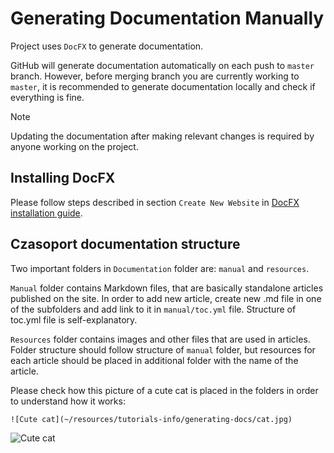 # Generating Documentation Manually

Project uses `DocFX` to generate documentation.

GitHub will generate documentation automatically on each push to `master` branch. However, before merging branch you are currently working to `master`, it is recommended to generate documentation locally and check if everything is fine.

> [!NOTE]
> Updating the documentation after making relevant changes is required by anyone working on the project.

## Installing DocFX

Please follow steps described in section `Create New Website` in [DocFX installation guide](https://dotnet.github.io/docfx/tutorial/docfx_getting_started.html#2-use-docfx-as-a-command-line-tool).

## Czasoport documentation structure

Two important folders in `Documentation` folder are: `manual` and `resources`.

`Manual` folder contains Markdown files, that are basically standalone articles published on the site. In order to add new article, create new .md file in one of the subfolders and add link to it in `manual/toc.yml` file. Structure of toc.yml file is self-explanatory.

`Resources` folder contains images and other files that are used in articles. Folder structure should follow structure of `manual` folder, but resources for each article should be placed in additional folder with the name of the article.

Please check how this picture of a cute cat is placed in the folders in order to understand how it works:

`![Cute cat](~/resources/tutorials-info/generating-docs/cat.jpg)`

![Cute cat](~/resources/tutorials-info/generating-docs/cat.jpg)
